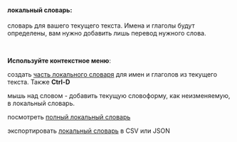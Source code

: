 #### локальный словарь:

словарь для вашего текущего текста. Имена и глаголы будут определены, вам нужно добавить лишь перевод нужного слова.

&nbsp;

**Используйте контекстное меню**:

создать <a href="#" data-section="remote-dicts">часть локального словаря</a> для имен и глаголов из текущего текста. Также **Ctrl-D**

мышь над словом  - добавить текущую словоформу, как неизменяемую, в локальный словарь.

посмотреть <a href="#" data-section="remote-dicts">полный локальный словарь</a>

экспортировать <a href="#" data-section="remote-dicts">локальный словарь</a> в CSV или JSON


&nbsp;
